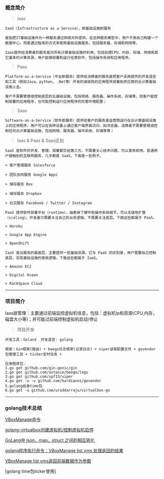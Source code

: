 ### 概念简介

> Iaas

    IaaS（Infrastructure as a Service），即基础设施即服务
    
    是指把IT基础设施作为一种服务通过网络对外提供。在这种服务模型中，用户不用自己构建一个数据中心，而是通过租用的方式来使用基础设施服务，包括服务器、存储和网络等。
    
    Iaas提供给消费者的服务是对所有计算基础设施的利用，包括处理CPU、内存、存储、网络和其它基本的计算资源，用户能够部署和运行任意软件，包括操作系统和应用程序。
    
> Paas

    Platform-as-a-Service（平台即服务）提供给消费者的服务是把客户采用提供的开发语言和工具（例如Java，python, .Net等）开发的或收购的应用程序部署到供应商的云计算基础设施上去。
    
    客户不需要管理或控制底层的云基础设施，包括网络、服务器、操作系统、存储等，但客户能控制部署的应用程序，也可能控制运行应用程序的托管环境配置；

> Saas

    Software-as-a-Service（软件即服务）提供给客户的服务是运营商运行在云计算基础设施上的应用程序，用户可以在各种设备上通过客户端界面访问，如浏览器。消费者不需要管理或控制任何云计算基础设施，包括网络、服务器、操作系统、存储等等；
    
    
> Iaas & Paas & Saas区别

    SaaS 是软件的开发、管理、部署都交给第三方，不需要关心技术问题，可以拿来即用。普通用户接触到的互联网服务，几乎都是 SaaS，下面是一些例子。
    
    > 客户管理服务 Salesforce
    
    > 团队协同服务 Google Apps
    
    > 储存服务 Box
    
    > 储存服务 Dropbox
    
    > 社交服务 Facebook / Twitter / Instagram
    
    PaaS 提供软件部署平台（runtime），抽象掉了硬件和操作系统细节，可以无缝地扩展（scaling）。开发者只需要关注自己的业务逻辑，不需要关注底层。下面这些都属于 PaaS。
    
    > Heroku
    
    > Google App Engine
    
    > OpenShift
    
    IaaS 是云服务的最底层，主要提供一些基础资源。它与 PaaS 的区别是，用户需要自己控制底层，实现基础设施的使用逻辑。下面这些都属于 IaaS。
    
    > Amazon EC2
    
    > Digital Ocean
    
    > RackSpace Cloud
    
----------------------------

### 项目简介

Iaas层管理：主要通过前端监控虚拟机信息，包括：虚拟机Ip和资源(CPU,内存，磁盘大小等)；并可能过前端控制虚拟机启动/停止

> 项目开发
    
    开发工具：Goland  开发语言: golang
    
    框架：Gin框架(路由) + beego日志框架(记录日志) + viper读取配置文件 + govendor包管理工具 + ticker定时任务 + 
    
    应用程序包：
    1.go get github.com/gin-gonic/gin
    2.go get github.com/astaxie/beego/logs
    3.go get github.com/spf13/viper
    4.go get -u -v github.com/kardianos/govendor
    5.golang自身time包
    6.go get -u github.com/uruddarraju/virtualbox-go
    


-----------------------------------

### golang技术总结

[VBoxManage命令](https://www.virtualbox.org/manual/ch08.html#vboxmanage-list)

[golang-virtualbox创建虚拟机/控制虚拟机启停](https://github.com/uruddarraju/virtualbox-go)

[GoLang中 json、map、struct 之间的相互转化](https://www.cnblogs.com/liang1101/p/6741262.html)

[golang程序执行命令：VBoxManage list vms 处理返回的结果](resources/gosrc/DataDeal/VBoxManageListVms.go)

[VBoxManage list vms返回前端数据作为参数](resources/gosrc/DataDeal/OperateVM.go)

[golang time包ticker使用]






